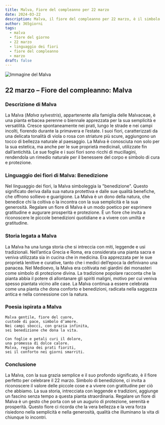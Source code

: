 ```yaml
---
title: Malva, Fiore del compleanno per 22 marzo
date: 2024-03-22
description: Malva, il fiore del compleanno per 22 marzo, è il simbolo di Benedizione. Scopri il suo significato unico, le storie affascinanti e la poesia che celebra la sua bellezza.
author: 365giorni
tags:
  - malva
  - fiore del giorno
  - 22 marzo
  - linguaggio dei fiori
  - fiore del compleanno
  - marzo
draft: false
---
```


![Immagine del Malva](https://images.pexels.com/photos/16092228/pexels-photo-16092228.jpeg?auto=compress&cs=tinysrgb&w=1260&h=750&dpr=1)


## 22 marzo – Fiore del compleanno: Malva

### Descrizione di Malva

La Malva (_Malva sylvestris_), appartenente alla famiglia delle Malvaceae, è una pianta erbacea perenne o biennale apprezzata per la sua semplicità e versatilità. Cresce spontaneamente nei prati, lungo le strade e nei campi incolti, fiorendo durante la primavera e l’estate. I suoi fiori, caratterizzati da una delicata tonalità di viola o rosa con striature più scure, aggiungono un tocco di bellezza naturale al paesaggio. La Malva è conosciuta non solo per la sua estetica, ma anche per le sue proprietà medicinali, utilizzate fin dall’antichità. Le sue foglie e i suoi fiori sono ricchi di mucillagini, rendendola un rimedio naturale per il benessere del corpo e simbolo di cura e protezione.

### Linguaggio dei fiori di Malva: Benedizione

Nel linguaggio dei fiori, la Malva simboleggia la "benedizione". Questo significato deriva dalla sua natura protettiva e dalle sue qualità benefiche, che offrono sollievo e guarigione. La Malva è un dono della natura, che benedice chi la coltiva o la incontra con la sua semplicità e la sua generosità. Regalare un fiore di Malva è un modo poetico per esprimere gratitudine e augurare prosperità e protezione. È un fiore che invita a riconoscere le piccole benedizioni quotidiane e a vivere con umiltà e gratitudine.

### Storia legata a Malva

La Malva ha una lunga storia che si intreccia con miti, leggende e usi tradizionali. Nell’antica Grecia e Roma, era considerata una pianta sacra e veniva utilizzata sia in cucina che in medicina. Era apprezzata per le sue proprietà lenitive e curative, tanto che i medici dell’epoca la definivano una panacea. Nel Medioevo, la Malva era coltivata nei giardini dei monasteri come simbolo di protezione divina. La tradizione popolare racconta che la pianta abbia il potere di allontanare gli spiriti maligni, motivo per cui veniva spesso piantata vicino alle case. La Malva continua a essere celebrata come una pianta che dona conforto e benedizioni, radicata nella saggezza antica e nella connessione con la natura.

### Poesia ispirata a Malva

```
Malva gentile, fiore del cuore,  
custode di pace, simbolo d’amore.  
Nei campi sbocci, con grazia infinita,  
sei benedizione che dona la vita.  

Con foglie e petali curi il dolore,  
una promessa di dolce calore.  
Malva, regina dei prati fioriti,  
sei il conforto nei giorni smarriti.  
```

### Conclusione

La Malva, con la sua grazia semplice e il suo profondo significato, è il fiore perfetto per celebrare il 22 marzo. Simbolo di benedizione, ci invita a riconoscere il valore delle piccole cose e a vivere con gratitudine per ciò che abbiamo. La sua storia, intrecciata con leggende e tradizioni, aggiunge un fascino senza tempo a questa pianta straordinaria. Regalare un fiore di Malva è un gesto che porta con sé un augurio di protezione, serenità e prosperità. Questo fiore ci ricorda che la vera bellezza e la vera forza risiedono nella semplicità e nella generosità, qualità che illuminano la vita di chiunque lo incontri.